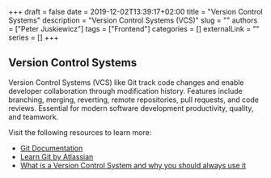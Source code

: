 +++ 
draft = false
date = 2019-12-02T13:39:17+02:00
title = "Version Control Systems"
description = "Version Control Systems (VCS)"
slug = ""
authors = ["Peter Juskiewicz"]
tags = ["Frontend"]
categories = []
externalLink = ""
series = []
+++

## Version Control Systems

Version Control Systems (VCS) like Git track code changes and enable developer collaboration through modification history. Features include branching, merging, reverting, remote repositories, pull requests, and code reviews. Essential for modern software development productivity, quality, and teamwork.

Visit the following resources to learn more:

- [Git Documentation](https://git-scm.com/docs)
- [Learn Git by Atlassian](https://www.atlassian.com/git)
- [What is a Version Control System and why you should always use it](https://www.youtube.com/watch?v=IeXhYROClZk)

